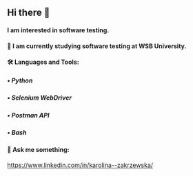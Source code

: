 ## Hi there 👋


#### I am interested in software testing.

#### 🌱 I am currently studying software testing at WSB University.

#### 🛠 Languages and Tools:

##### •	Python

##### •	Selenium WebDriver

##### •	Postman API

##### •	Bash

#### 💬 Ask me something: 

https://www.linkedin.com/in/karolina--zakrzewska/




